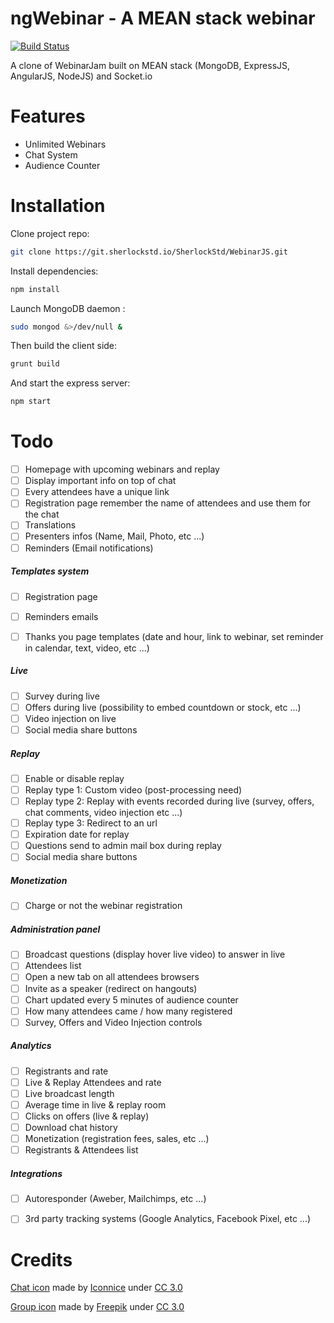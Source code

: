 # ngWebinar - A MEAN stack webinar

[![Build Status](https://ci.sherlockstd.io/buildStatus/icon?job=WebinarJS)](https://ci.sherlockstd.io/job/WebinarJS/)

A clone of WebinarJam built on MEAN stack (MongoDB, ExpressJS, AngularJS, NodeJS) and Socket.io


# Features
* Unlimited Webinars
* Chat System
* Audience Counter

# Installation
Clone project repo:

```bash
git clone https://git.sherlockstd.io/SherlockStd/WebinarJS.git
```

Install dependencies:

```bash
npm install
```

Launch MongoDB daemon :

```bash
sudo mongod &>/dev/null &
```


Then build the client side:

```bash
grunt build
```

And start the express server:

```bash
npm start
```

# Todo
- [ ] Homepage with upcoming webinars and replay
- [ ] Display important info on top of chat
- [ ] Every attendees have a unique link
- [ ] Registration page remember the name of attendees and use them for the chat
- [ ] Translations
- [ ] Presenters infos (Name, Mail, Photo, etc ...)
- [ ] Reminders (Email notifications)

##### Templates system
- [ ] Registration page
- [ ] Reminders emails
- [ ] Thanks you page templates (date and hour, link to webinar, set reminder in calendar, text, video, etc ...)


##### Live
- [ ] Survey during live
- [ ] Offers during live (possibility to embed countdown or stock, etc ...)
- [ ] Video injection on live
- [ ] Social media share buttons

##### Replay
- [ ] Enable or disable replay
- [ ] Replay type 1: Custom video (post-processing need)
- [ ] Replay type 2: Replay with events recorded during live (survey, offers, chat comments, video injection etc ...)
- [ ] Replay type 3: Redirect to an url
- [ ] Expiration date for replay
- [ ] Questions send to admin mail box during replay
- [ ] Social media share buttons

##### Monetization
- [ ] Charge or not the webinar registration

##### Administration panel
- [ ] Broadcast questions (display hover live video) to answer in live
- [ ] Attendees list
- [ ] Open a new tab on all attendees browsers
- [ ] Invite as a speaker (redirect on hangouts)
- [ ] Chart updated every 5 minutes of audience counter
- [ ] How many attendees came / how many registered 
- [ ] Survey, Offers and Video Injection controls

##### Analytics
- [ ] Registrants and rate
- [ ] Live & Replay Attendees and rate
- [ ] Live broadcast length
- [ ] Average time in live & replay room
- [ ] Clicks on offers (live & replay)
- [ ] Download chat history
- [ ] Monetization (registration fees, sales, etc ...)
- [ ] Registrants & Attendees list

##### Integrations
- [ ] Autoresponder (Aweber, Mailchimps, etc ...)
- [ ] 3rd party tracking systems (Google Analytics, Facebook Pixel, etc ...)


# Credits
[Chat icon](http://www.flaticon.com/free-icon/speech-bubble_130958) made by [Iconnice](http://www.flaticon.com/authors/iconnice) under [CC 3.0](http://creativecommons.org/licenses/by/3.0/CC)

[Group icon](http://www.flaticon.com/free-icon/users-group_32441) made by [Freepik](http://www.flaticon.com/authors/freepik) under [CC 3.0](http://creativecommons.org/licenses/by/3.0/CC)
